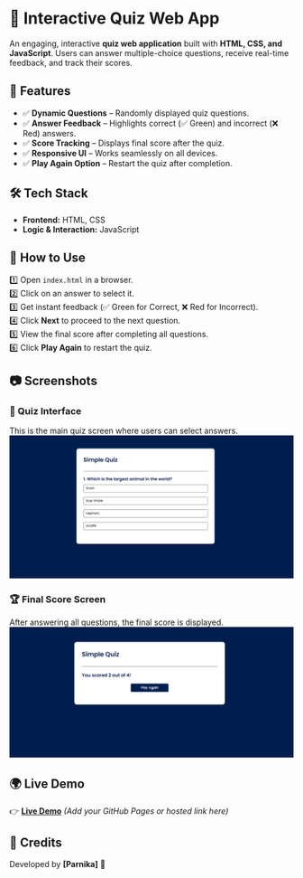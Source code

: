 # 🎯 Interactive Quiz Web App  

An engaging, interactive **quiz web application** built with **HTML, CSS, and JavaScript**. Users can answer multiple-choice questions, receive real-time feedback, and track their scores.  

## 🔹 Features  
- ✅ **Dynamic Questions** – Randomly displayed quiz questions.  
- ✅ **Answer Feedback** – Highlights correct (✅ Green) and incorrect (❌ Red) answers.  
- ✅ **Score Tracking** – Displays final score after the quiz.  
- ✅ **Responsive UI** – Works seamlessly on all devices.  
- ✅ **Play Again Option** – Restart the quiz after completion.  

## 🛠 Tech Stack  
- **Frontend:** HTML, CSS  
- **Logic & Interaction:** JavaScript  

## 🚀 How to Use  
1️⃣ Open `index.html` in a browser.  
2️⃣ Click on an answer to select it.  
3️⃣ Get instant feedback (✅ Green for Correct, ❌ Red for Incorrect).  
4️⃣ Click **Next** to proceed to the next question.  
5️⃣ View the final score after completing all questions.  
6️⃣ Click **Play Again** to restart the quiz.  

## 📷 Screenshots  

### 📝 Quiz Interface  
This is the main quiz screen where users can select answers.  
![Quiz Interface](https://github.com/Parnika215/Quiz-Web-App-/blob/main/Screenshot%20(1827).png?raw=true)  

### 🏆 Final Score Screen  
After answering all questions, the final score is displayed.  
![Final Score](https://github.com/Parnika215/Quiz-Web-App-/blob/main/Screenshot%20(1829).png?raw=true)  

## 🌍 Live Demo  
👉 **[Live Demo](#)** *(Add your GitHub Pages or hosted link here)*  

## 📜 Credits  
Developed by **[Parnika]** 🚀  


